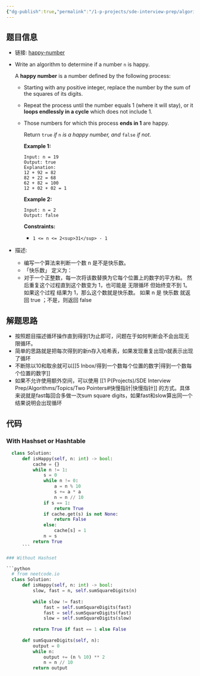 ```yaml
---
{"dg-publish":true,"permalink":"/1-p-projects/sde-interview-prep/algorithms/leetcode/202-happy-number/","tags":["Leetcode/Easy","Leetcode/代码随想录","Leetcode/Neetcode150"],"noteIcon":"1"}
---
```


## 题目信息

- 链接: [happy-number](https://leetcode.cn/problems/happy-number/)
- Write an algorithm to determine if a number `n` is happy.
  
  A **happy number** is a number defined by the following process:
	- Starting with any positive integer, replace the number by the sum of the squares of its digits.
	- Repeat the process until the number equals 1 (where it will stay), or it **loops endlessly in a cycle** which does not include 1.
	- Those numbers for which this process **ends in 1** are happy.
	  
	  Return `true` _if_ `n` _is a happy number, and_ `false` _if not_.
	  
	  **Example 1:**
	  
	  ```
	  Input: n = 19
	  Output: true
	  Explanation:
	  12 + 92 = 82
	  82 + 22 = 68
	  62 + 82 = 100
	  12 + 02 + 02 = 1
	  
	  ```
	  
	  **Example 2:**
	  
	  ```
	  Input: n = 2
	  Output: false
	  
	  ```
	  
	  **Constraints:**
		- `1 <= n <= 2<sup>31</sup> - 1`
- 描述:
	- 编写一个算法来判断一个数 n 是不是快乐数。
	- 「快乐数」 定义为：
	- 对于一个正整数，每一次将该数替换为它每个位置上的数字的平方和。
	  然后重复这个过程直到这个数变为 1，也可能是 无限循环 但始终变不到 1。
	  如果这个过程 结果为 1，那么这个数就是快乐数。
	  如果 n 是 快乐数 就返回 true ；不是，则返回 false

## 解题思路

- 按照题目描述循环操作直到得到1为止即可，问题在于如何判断会不会出现无限循环。
- 简单的思路就是把每次得到的新n存入哈希表，如果发现重复出现n就表示出现了循环
- 不断除以10和取余就可以[[5 Inbox/得到一个数每个位置的数字\|得到一个数每个位置的数字]]
- 如果不允许使用额外空间，可以使用 [[1 P(Projects)/SDE Interview Prep/Algorithms/Topics/Two Pointers#快慢指针\|快慢指针]] 的方式。具体来说就是fast每回合多做一次sum square digits，如果fast和slow算出同一个结果说明会出现循环

## 代码

### With Hashset or Hashtable

```python
  class Solution:
	  def isHappy(self, n: int) -> bool:
		  cache = {}
		  while n != 1:
			  s = 0
			  while n != 0:
				  a = n % 10
				  s += a * a
				  n = n // 10
			  if s == 1:
				  return True
			  if cache.get(s) is not None:
				  return False
			  else:
				  cache[s] = 1
			  n = s
		  return True
	  ```

### Without Hashset

```python
  # from neetcode.io
  class Solution:
	  def isHappy(self, n: int) -> bool:
		  slow, fast = n, self.sumSquareDigits(n)
  
		  while slow != fast:
			  fast = self.sumSquareDigits(fast)
			  fast = self.sumSquareDigits(fast)
			  slow = self.sumSquareDigits(slow)
  
		  return True if fast == 1 else False
  
	  def sumSquareDigits(self, n):
		  output = 0
		  while n:
			  output += (n % 10) ** 2
			  n = n // 10
		  return output
  
  ```